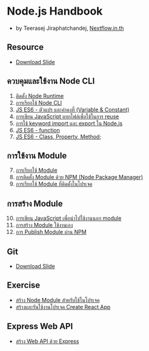 
# Node.js Handbook

- by Teerasej Jiraphatchandej, [Nextflow.in.th](https://www.nextflow.in.th)

## Resource

- [Download Slide]([https://www.dropbox.com/s/6hdh86df0izuen3/Node%20JS%20for%20beginner.pdf?dl=0](https://nextflowth-my.sharepoint.com/:b:/g/personal/teerasej_nextflowth_onmicrosoft_com/EYkjkHXiIkdHl8bk8gWnrckB9gfGpVPIrPwbs0Kda7KUbQ?e=rMxMrL))

## ควบคุมและใช้งาน Node CLI

1. [ติดตั้ง Node Runtime](fundamental/install-nodejs.md) 
2. [การเรียกใช้ Node CLI](fundamental/node-cli.md)
3. [JS ES6 - ตัวแปร และค่าคงที่ (Variable & Constant)](fundamental/js-es6-var-const.md)
4. [การเขียน JavaScript แยกไฟล์เพื่อใช้ในการ reuse](fundamental/create-node-module-export.md)
5. [การใช้ keyword import และ export ใน Node.js](fundamental/import-export-node-module.md)
6. [JS ES6 - function](fundamental/js-es6-function.md)
7. [JS ES6 - Class, Property, Method](fundamental/js-es6-class.md);

## การใช้งาน Module 

7. [การเรียกใช้ Module](fundamental/node-module.md) 
8. [การติดตั้ง Module ด้วย NPM (Node Package Manager)](fundamental/node-module-npm.md)
9. [การเรียกใช้ Module ที่ติดตั้งในโปรเจค](fundamental/node-module-npm-using.md)

## การสร้าง Module 

10. [การเขียน JavaScript เพื่อนำไปใช้งานนอก module](fundamental/create-node-module-export.md)
11. [การสร้าง Module ใช้งานเอง](fundamental/create-node-module.md)
12. [การ Publish Module ผ่าน NPM](fundamental/create-node-module-publish.md)

## Git 

- [Download Slide](https://www.dropbox.com/s/qkts9an2mnetj80/Git%20for%20Beginner.pdf?dl=0)


## Exercise 

- [สร้าง Node Module สำหรับใช้ในโปรเจค](/exercise/create-data-module.md)
- [สร้างและรันใช้งานโปรเจค Create React App](fundamental/react-create-app.md)

## Express Web API

- [สร้าง Web API ด้วย Express](express-web-api/readme.md)


